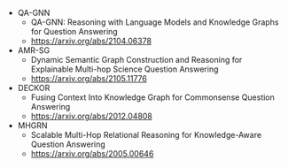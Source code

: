 * QA-GNN
    * QA-GNN: Reasoning with Language Models and Knowledge Graphs for Question Answering
    * https://arxiv.org/abs/2104.06378
* AMR-SG
    * Dynamic Semantic Graph Construction and Reasoning for Explainable Multi-hop Science Question Answering
    * https://arxiv.org/abs/2105.11776
* DECKOR
    * Fusing Context Into Knowledge Graph for Commonsense Question Answering
    * https://arxiv.org/abs/2012.04808
* MHGRN
    * Scalable Multi-Hop Relational Reasoning for Knowledge-Aware Question Answering
    * https://arxiv.org/abs/2005.00646
